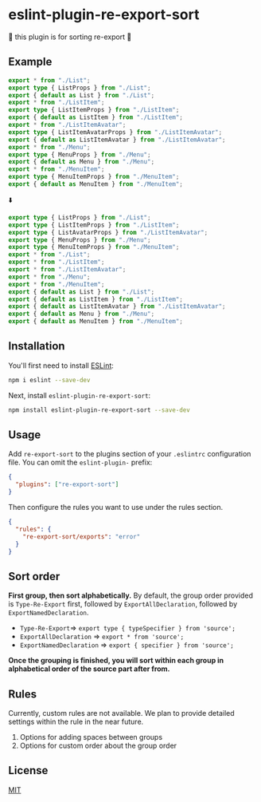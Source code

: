 # eslint-plugin-re-export-sort

💫 this plugin is for sorting re-export 💫

## Example

```ts
export * from "./List";
export type { ListProps } from "./List";
export { default as List } from "./List";
export * from "./ListItem";
export type { ListItemProps } from "./ListItem";
export { default as ListItem } from "./ListItem";
export * from "./ListItemAvatar";
export type { ListItemAvatarProps } from "./ListItemAvatar";
export { default as ListItemAvatar } from "./ListItemAvatar";
export * from "./Menu";
export type { MenuProps } from "./Menu";
export { default as Menu } from "./Menu";
export * from "./MenuItem";
export type { MenuItemProps } from "./MenuItem";
export { default as MenuItem } from "./MenuItem";
```

⬇️

```ts
export type { ListProps } from "./List";
export type { ListItemProps } from "./ListItem";
export type { ListAvatarProps } from "./ListItemAvatar";
export type { MenuProps } from "./Menu";
export type { MenuItemProps } from "./MenuItem";
export * from "./List";
export * from "./ListItem";
export * from "./ListItemAvatar";
export * from "./Menu";
export * from "./MenuItem";
export { default as List } from "./List";
export { default as ListItem } from "./ListItem";
export { default as ListItemAvatar } from "./ListItemAvatar";
export { default as Menu } from "./Menu";
export { default as MenuItem } from "./MenuItem";
```

## Installation

You'll first need to install [ESLint](https://eslint.org/):

```sh
npm i eslint --save-dev
```

Next, install `eslint-plugin-re-export-sort`:

```sh
npm install eslint-plugin-re-export-sort --save-dev
```

## Usage

Add `re-export-sort` to the plugins section of your `.eslintrc` configuration file. You can omit the `eslint-plugin-` prefix:

```json
{
  "plugins": ["re-export-sort"]
}
```

Then configure the rules you want to use under the rules section.

```json
{
  "rules": {
    "re-export-sort/exports": "error"
  }
}
```

## Sort order

**First group, then sort alphabetically.** By default, the group order provided is `Type-Re-Export` first, followed by `ExportAllDeclaration`, followed by `ExportNamedDeclaration`.

- `Type-Re-Export`=> `export type { typeSpecifier } from 'source';`
- `ExportAllDeclaration` => `export * from 'source';`
- `ExportNamedDeclaration` => `export { specifier } from 'source';`

**Once the grouping is finished, you will sort within each group in alphabetical order of the source part after from.**

## Rules

<!-- begin auto-generated rules list -->

Currently, custom rules are not available. We plan to provide detailed settings within the rule in the near future.

1. Options for adding spaces between groups
2. Options for custom order about the group order
<!-- end auto-generated rules list -->

## License

[MIT](LICENSE)
